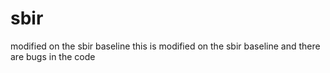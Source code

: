# sbir
modified on the sbir baseline
this is modified on the sbir baseline and there are bugs in the code
